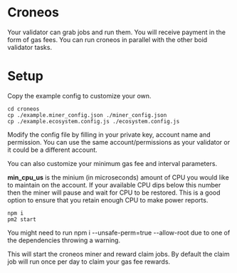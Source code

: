 # Croneos
Your validator can grab jobs and run them. You will receive payment in the form of gas fees. You can run croneos in parallel with the other boid validator tasks.

# Setup
Copy the example config to customize your own.
```
cd croneos
cp ./example.miner_config.json ./miner_config.json
cp ./example.ecosystem.config.js ./ecosystem.config.js

```
Modify the config file by filling in your private key, account name and permission. You can use the same account/permissions as your validator or it could be a different account.

You can also customize your minimum gas fee and interval parameters.

**min_cpu_us** is the minium (in microseconds) amount of CPU you would like to maintain on the account. If your available CPU dips below this number then the miner will pause and wait for CPU to be restored. This is a good option to ensure that you retain enough CPU to make power reports.

```
npm i 
pm2 start
```
You might need to run npm i --unsafe-perm=true --allow-root due to one of the dependencies throwing a warning.

This will start the croneos miner and reward claim jobs. By default the claim job will run once per day to claim your gas fee rewards.
